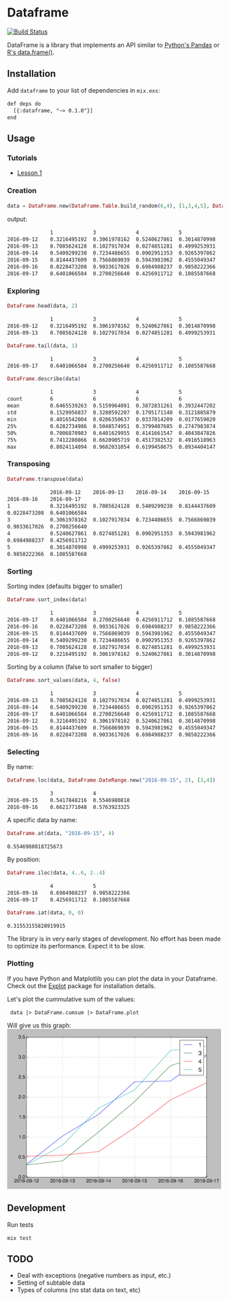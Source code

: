 # Dataframe
[![Build
Status](https://travis-ci.org/JordiPolo/dataframe.svg?branch=master)](https://travis-ci.org/JordiPolo/dataframe)

DataFrame is a library that implements an API similar to [Python's Pandas](http://pandas.pydata.org/) or [R's data.frame()](http://www.r-tutor.com/r-introduction/data-frame).

## Installation

Add `dataframe` to your list of dependencies in `mix.exs`:

```
def deps do
  [{:dataframe, "~> 0.1.0"}]
end
```


## Usage

### Tutorials

- [Lesson 1](tutorial/lesson1.md)


### Creation
```elixir
data = DataFrame.new(DataFrame.Table.build_random(6,4), [1,3,4,5], DataFrame.DateRange.new("2016-09-12", 6))
```

output:
```
              1             3             4             5
2016-09-12    0.3216495192  0.3061978162  0.5240627861  0.3014870998
2016-09-13    0.7085624128  0.1027917034  0.0274851281  0.4999253931
2016-09-14    0.5409299230  0.7234486655  0.0902951353  0.9265397862
2016-09-15    0.8144437609  0.7566869039  0.5943981962  0.4555049347
2016-09-16    0.0228473208  0.9033617026  0.6984988237  0.9858222366
2016-09-17    0.6401066584  0.2700256640  0.4256911712  0.1085587668
```

### Exploring
```elixir
DataFrame.head(data, 2)
```
```
              1             3             4             5
2016-09-12    0.3216495192  0.3061978162  0.5240627861  0.3014870998
2016-09-13    0.7085624128  0.1027917034  0.0274851281  0.4999253931
```

```elixir
DataFrame.tail(data, 1)
```
```
              1             3             4             5
2016-09-17    0.6401066584  0.2700256640  0.4256911712  0.1085587668
```

```elixir
DataFrame.describe(data)
```
```
              1             3             4             5
count         6             6             6             6
mean          0.6465539263  0.5159964091  0.3872831261  0.3932447202
std           0.1529956837  0.3280592207  0.1795171140  0.3121805879
min           0.4016542004  0.0206350637  0.0337014209  0.0177659020
25%           0.6282734986  0.5048574951  0.3799407685  0.2747983874
50%           0.7006870983  0.6401629955  0.4141661547  0.4043847826
75%           0.7412280866  0.6620905719  0.4517382532  0.4916518963
max           0.8024114094  0.9682031054  0.6199458675  0.8934404147
```

### Transposing

```elixir
DataFrame.transpose(data)
```
```
              2016-09-12    2016-09-13    2016-09-14    2016-09-15    2016-09-16    2016-09-17
1             0.3216495192  0.7085624128  0.5409299230  0.8144437609  0.0228473208  0.6401066584
3             0.3061978162  0.1027917034  0.7234486655  0.7566869039  0.9033617026  0.2700256640
4             0.5240627861  0.0274851281  0.0902951353  0.5943981962  0.6984988237  0.4256911712
5             0.3014870998  0.4999253931  0.9265397862  0.4555049347  0.9858222366  0.1085587668
```

### Sorting

Sorting index (defaults bigger to smaller)
```elixir
DataFrame.sort_index(data)
```
```
              1             3             4             5
2016-09-17    0.6401066584  0.2700256640  0.4256911712  0.1085587668
2016-09-16    0.0228473208  0.9033617026  0.6984988237  0.9858222366
2016-09-15    0.8144437609  0.7566869039  0.5943981962  0.4555049347
2016-09-14    0.5409299230  0.7234486655  0.0902951353  0.9265397862
2016-09-13    0.7085624128  0.1027917034  0.0274851281  0.4999253931
2016-09-12    0.3216495192  0.3061978162  0.5240627861  0.3014870998
```

Sorting by a column (false to sort smaller to bigger)
```elixir
DataFrame.sort_values(data, 4, false)
```
```
              1             3             4             5
2016-09-13    0.7085624128  0.1027917034  0.0274851281  0.4999253931
2016-09-14    0.5409299230  0.7234486655  0.0902951353  0.9265397862
2016-09-17    0.6401066584  0.2700256640  0.4256911712  0.1085587668
2016-09-12    0.3216495192  0.3061978162  0.5240627861  0.3014870998
2016-09-15    0.8144437609  0.7566869039  0.5943981962  0.4555049347
2016-09-16    0.0228473208  0.9033617026  0.6984988237  0.9858222366
```

### Selecting

By name:
```elixir
DataFrame.loc(data, DataFrame.DateRange.new("2016-09-15", 2), [3,4])
```
```
              3             4
2016-09-15    0.5417848216  0.5546980818
2016-09-16    0.6621771048  0.5763923325
```

A specific data by name:
```elixir
DataFrame.at(data, "2016-09-15", 4)
```
```
0.5546980818725673
```


By position:
```elixir
DataFrame.iloc(data, 4..6, 2..4)
```
```
              4             5
2016-09-16    0.6984988237  0.9858222366
2016-09-17    0.4256911712  0.1085587668
```

```elixir
DataFrame.iat(data, 0, 0)
```
```
0.31553155828919915
```

The library is in very early stages of development. No effort has been made to optimize its performance. Expect it to be slow.

### Plotting

If you have Python and Matplotlib you can plot the data in your Dataframe.
Check out the [Explot](https://github.com/JordiPolo/explot) package for installation details.

Let's plot the cummulative sum of the values:

```
 data |> DataFrame.cumsum |> DataFrame.plot
```

Will give us this graph:
![](readme_example.png)


## Development

Run tests
```
mix test
```

## TODO

- Deal with exceptions (negative numbers as input, etc.)
- Setting of subtable data
- Types of columns (no stat data on text, etc)
